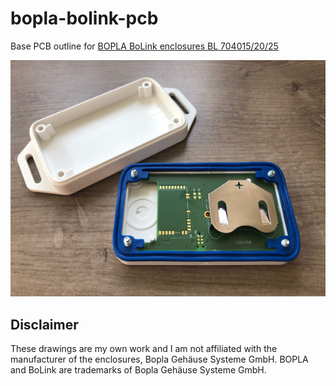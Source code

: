 # bopla-bolink-pcb

Base PCB outline for [BOPLA BoLink enclosures BL 704015/20/25](https://www.bopla.de/en/enclosure-technology/product/bolink.html)

![PCB assembled into BoLink 704015](/pcb-assembled-into-BoLink-704015.jpg?raw=true "PCB assembled into BoLink 704015")

## Disclaimer
These drawings are my own work and I am not affiliated with the manufacturer of the enclosures, Bopla Gehäuse Systeme GmbH.
BOPLA and BoLink are trademarks of Bopla Gehäuse Systeme GmbH.
